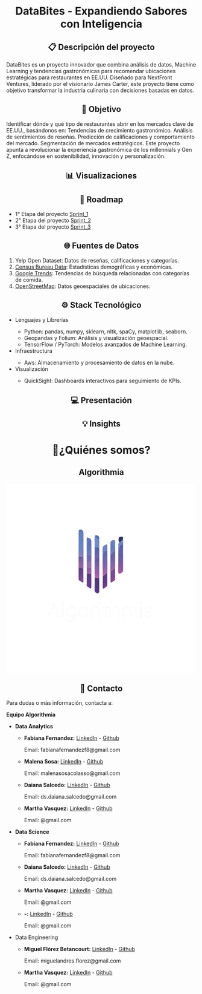 <h1 align='center'> DataBites - Expandiendo Sabores con Inteligencia</h1>

<h2 align='center'> 📋 Descripción del proyecto</h2>
DataBites es un proyecto innovador que combina análisis de datos, Machine Learning y tendencias gastronómicas para recomendar ubicaciones estratégicas para restaurantes en EE.UU. Diseñado para NextFront Ventures, liderado por el visionario James Carter, este proyecto tiene como objetivo transformar la industria culinaria con decisiones basadas en datos.

<h2 align='center'> 🎯 Objetivo</h2>
Identificar dónde y qué tipo de restaurantes abrir en los mercados clave de EE.UU., basándonos en:
Tendencias de crecimiento gastronómico.
Análisis de sentimientos de reseñas.
Predicción de calificaciones y comportamiento del mercado.
Segmentación de mercados estratégicos.
Este proyecto apunta a revolucionar la experiencia gastronómica de los millennials y Gen Z, enfocándose en sostenibilidad, innovación y personalización.


<h2 align='center'> 📊 Visualizaciones</h2>


<h2 align='center'> 📅 Roadmap </h2>


- 1° Etapa del proyecto [Sprint_1](https://github.com/Dai-S2/Tendencias_Gastronomicas_USA/tree/main/Sprint%20_%231)
- 2° Etapa del proyecto [Sprint_2](https://github.com/Dai-S2/Tendencias_Gastronomicas_USA/tree/main/Sprint_%232)
- 3° Etapa del proyecto [Sprint_3](https://github.com/Dai-S2/Tendencias_Gastronomicas_USA/tree/main/Sprint_%233)



<h2 align='center'> 🌐 Fuentes de Datos</h2>
<ol>
    <li> Yelp Open Dataset: Datos de reseñas, calificaciones y categorías. </li>
    <li> <a href='https://www.census.gov//'> Census Bureau Data</a>: Estadísticas demográficas y económicas. </li>
    <li><a href='https://trends.google.com/trends/'>Google Trends</a>: Tendencias de búsqueda relacionadas con categorías de comida. </li>
    <li><a href='https://www.openstreetmap.org/#map=4/-22.92/-46.80'>OpenStreetMap</a>: Datos geoespaciales de ubicaciones. </li>
</ol>


<h2 align='center'>⚙️ Stack Tecnológico</h2>
    <ul>
        <li> Lenguajes y Librerías</li>
            <ul>
                <li> Python: pandas, numpy, sklearn, nltk, spaCy, matplotlib, seaborn.</li>
                <li> Geopandas y Folium: Análisis y visualización geoespacial.</li>
                <li> TensorFlow / PyTorch: Modelos avanzados de Machine Learning.</li>
            </ul>
        <li> Infraestructura</li>
            <ul>
                <li> Aws: Almacenamiento y procesamiento de datos en la nube.</li>
            </ul>
        <li> Visualización</li>
            <ul>
                <li> QuickSight: Dashboards interactivos para seguimiento de KPIs.</li>
            </ul>
    </ul>

<h2 align='center'> 💻 Presentación</h2>



<h2 align='center'> 💡 Insights</h2>



<h1 align='center'>🤔¿Quiénes somos? </h1>

<h2 align='center'> Algorithmia </h2>

<img src="Imagen/Logo algorithmia.png" alt="logo_algotithmia" title="logo algotithmia" align='center'>

<h2 align='center'> 👤 Contacto </h2>
<p>Para dudas o más información, contacta a:</p>
<p><b>Equipo Algorithmia</b></p>
<ul> 
    <li><b>Data Analytics </b></li>
        <ul>
        <li><b>Fabiana Fernandez:</b> <a href= '-'> LinkedIn</a> - <a href='https://github.com/FabSignal'>Github</a> 
            <p>Email: fabianafernandezf8@gmail.com</p>
        </li>
        <li><b>Malena Sosa:</b> <a href= 'http://linkedin.com/in/malena-sosa-0224ab13a'> LinkedIn</a> - <a href='https://github.com/sc-malena'>Github</a> <p>Email: malenasosacolasso@gmail.com</p>
        </li>
        <li><b>Daiana Salcedo:</b> <a href= 'https://www.linkedin.com/in/daiana-salcedo/'> LinkedIn</a> - <a href='https://github.com/Dai-S2'>Github</a> <p>Email: ds.daiana.salcedo@gmail.com</p>
        </li>
        <li><b>Martha Vasquez:</b> <a href= '-'> LinkedIn</a> - <a href='https://github.com/marthavasq'>Github</a> <p>Email: @gmail.com</p>
        </li>
        </ul>
    <li><b> Data Science </b></li>
        <ul>
        <li><b>Fabiana Fernandez:</b> <a href= '-'> LinkedIn</a> - <a href='https://github.com/FabSignal'>Github</a> 
            <p>Email: fabianafernandezf8@gmail.com</p>
        </li>
        <li><b>Daiana Salcedo:</b> <a href= 'https://www.linkedin.com/in/daiana-salcedo/'> LinkedIn</a> - <a href='https://github.com/Dai-S2'>Github</a> <p>Email: ds.daiana.salcedo@gmail.com</p>
        </li>
        <li><b>Martha Vasquez:</b> <a href= '-'> LinkedIn</a> - <a href='https://github.com/marthavasq'>Github</a> <p>Email: @gmail.com</p>
        <li><b>-:</b> <a href= '-'> LinkedIn</a> - <a href='-'>Github</a> <p>Email: @gmail.com</p>
        </li>
        </ul>
    <li> Data Engineering </li>
    <ul>
        <li><b>Miguel Flórez Betancourt:</b> <a href= 'https://www.linkedin.com/in/miguel-fl%C3%B3rez-betancourt-251508121'> LinkedIn</a> - <a href='https://github.com/miguelflorez1994'>Github</a> <p>Email: miguelandres.florez@gmail.com</p>
        </li>
        <li><b>Martha Vasquez:</b> <a href= '-'> LinkedIn</a> - <a href='https://github.com/marthavasq'>Github</a> <p>Email: @gmail.com</p>
        </li>
        </ul>
</ul>
